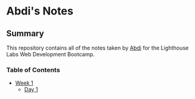 # Abdi's Notes
## Summary 

This repository contains all of the notes taken by [Abdi](https://github.com/elmi-) for the Lighthouse Labs Web Development Bootcamp.

### Table of Contents
* [Week 1](/Week_1)
  * [Day 1](/Day_1)
